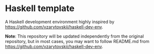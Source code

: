 # Haskell template
A Haskell development environment highly inspired by https://github.com/vzarytovskii/haskell-dev-env.


**Note**: This repository will be updated independently from the original repository, but in most cases, you may want to follow README.md from https://github.com/vzarytovskii/haskell-dev-env.
